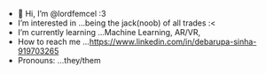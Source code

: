 - 👋 Hi, I’m @lordfemcel :3
- I’m interested in ...being the jack(noob) of all trades :<
- I’m currently learning ...Machine Learning, AR/VR,
- How to reach me ...https://www.linkedin.com/in/debarupa-sinha-919703265
- Pronouns: ...they/them 


